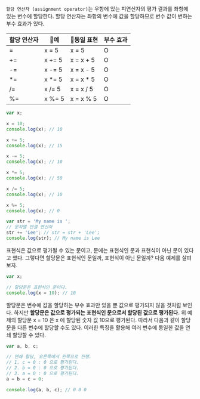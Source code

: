 `할당 연산자 (assignment operator)`는 우항에 있는 피연산자의 평가 결과를 좌항에 있는 변수에 할당한다. 할당 연산자는 좌항의 변수에 값을 할당하므로 변수 값이 변하는 부수 효과가 있다.

| 할당 연산자|예|동일 표현 | 부수 효과 |
| --- | --- | --- | --- |
| = | x = 5 | x = 5  | O |
| += | x += 5 | x = x + 5  |O|
| -= | x -= 5 | x = x - 5  |O|
| \*= | x \*= 5 | x = x \* 5  |O|
| /= | x /= 5 | x = x / 5  |O|
| %= | x %= 5 | x = x % 5  |O|

```javascript
var x;

x = 10;
console.log(x); // 10

x += 5;
console.log(x); // 15

x -= 5;
console.log(x); // 10

x *= 5;
console.log(x); // 50

x /= 5;
console.log(x); // 10

x %= 5;
console.log(x); // 0

var str = 'My name is ';
// 문자열 연결 연산자
str += 'Lee'; // str = str + 'Lee';
console.log(str); // My name is Lee
```

표현식은 값으로 평가될 수 있는 문이고, 문에는 표현식인 문과 표현식이 아닌 문이 있다고 했다. 그렇다면 할당문은 표현식인 문일까, 표현식이 아닌 문일까? 다음 예제를 살펴보자.

```javascript
var x;

// 할당문은 표현식인 문이다.
console.log(x = 10); // 10
```

할당문은 변수에 값을 할당하는 부수 효과만 있을 뿐 값으로 평가되지 않을 것처럼 보인다. 하지만 **할당문은 값으로 평가되는 표현식인 문으로서 할당된 값으로 평가된다.** 위 예제의 할당문 x = 10 은 x 에 할당된 숫자 값 10으로 평가된다. 따라서 다음과 같이 할당문을 다른 변수에 할당할 수도 있다. 이러한 특징을 활용해 여러 변수에 동일한 값을 연쇄 할당할 수 있다.

```javascript
var a, b, c;

// 연쇄 할당, 오른쪽에서 왼쪽으로 진행.
// 1. c = 0 : 0 으로 평가된다.
// 2. b = 0 : 0 으로 평가된다.
// 3. a = 0 : 0 으로 평가된다.
a = b = c = 0;

console.log(a, b, c); // 0 0 0
```